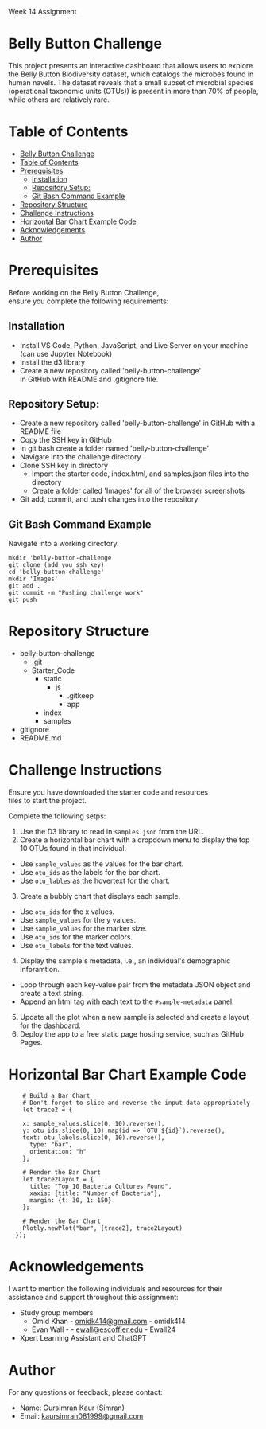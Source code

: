 Week 14 Assignment

# Belly Button Challenge

This project presents an interactive dashboard that allows users to explore the Belly Button Biodiversity dataset, which catalogs the microbes found in human navels. The dataset reveals that a small subset of microbial species (operational taxonomic units (OTUs)) is present in more than 70% of people, while others are relatively rare.
# Table of Contents

- [Belly Button Challenge](#belly-button-challenge)
- [Table of Contents](#table-of-contents)
- [Prerequisites](#prerequisites)
  - [Installation](#installation)
  - [Repository Setup:](#repository-setup)
  - [Git Bash Command Example](#git-bash-command-example)
- [Repository Structure](#repository-structure)
- [Challenge Instructions](#challenge-instructions)
- [Horizontal Bar Chart Example Code](#horizontal-bar-chart-example-code)
- [Acknowledgements](#acknowledgements)
- [Author](#author)
# Prerequisites

Before working on the Belly Button Challenge, ensure you complete the following requirements:

## Installation 
- Install VS Code, Python, JavaScript, and Live Server on your machine (can use Jupyter Notebook)
- Install the d3 library
- Create a new repository called 'belly-button-challenge' in GitHub with README and .gitignore file.

## Repository Setup:
  - Create a new repository called 'belly-button-challenge' in GitHub with a README file
  - Copy the SSH key in GitHub
  - In git bash create a folder named 'belly-button-challenge'
  - Navigate into the challenge directory 
  - Clone SSH key in directory
    - Import the starter code, index.html, and samples.json files into the directory
    - Create a folder called 'Images' for all of the browser screenshots 
  - Git add, commit, and push changes into the repository


## Git Bash Command Example
Navigate into a working directory. 
```
mkdir 'belly-button-challenge
git clone (add you ssh key)
cd 'belly-button-challenge'
mkdir 'Images'
git add .
git commit -m "Pushing challenge work"
git push 
```


# Repository Structure
- belly-button-challenge
    - .git
    - Starter_Code
        - static
            - js
                - .gitkeep
                - app
        - index
        - samples
 - gitignore
 - README.md
# Challenge Instructions

Ensure you have downloaded the starter code and resources files to start the project.

Complete the following setps: 

1. Use the D3 library to read in ```samples.json``` from the URL.
2. Create a horizontal bar chart with a dropdown menu to display the top 10 OTUs found in that individual.  
- Use ```sample_values``` as the values for the bar chart.
- Use ```otu_ids``` as the labels for the bar chart.
- Use ```otu_lables``` as the hovertext for the chart.
3. Create a bubbly chart that displays each sample.
- Use ```otu_ids``` for the x values.
- Use ```sample_values``` for the y values.
- Use ````sample_values```` for the marker size.
- Use ```otu_ids``` for the marker colors.
- Use ```otu_labels``` for the text values.
4. Display the sample's metadata, i.e., an individual's demographic inforamtion.
- Loop through each key-value pair from the metadata JSON object and create a text string.
- Append an html tag with each text to the ```#sample-metadata``` panel. 
5. Update all the plot when a new sample is selected and create a layout for the dashboard. 
6. Deploy the app to a free static page hosting service, such as GitHub Pages. 



# Horizontal Bar Chart Example Code

```VS Code
    # Build a Bar Chart
    # Don't forget to slice and reverse the input data appropriately
    let trace2 = {

    x: sample_values.slice(0, 10).reverse(),
    y: otu_ids.slice(0, 10).map(id => `OTU ${id}`).reverse(),
    text: otu_labels.slice(0, 10).reverse(),
      type: "bar",
      orientation: "h"
    };

    # Render the Bar Chart
    let trace2Layout = {
      title: "Top 10 Bacteria Cultures Found",
      xaxis: {title: "Number of Bacteria"},
      margin: {t: 30, 1: 150}
    };

    # Render the Bar Chart
    Plotly.newPlot("bar", [trace2], trace2Layout)
  });

```

# Acknowledgements

I want to mention the following individuals and resources for their assistance and support throughout this assignment: 
- Study group members
    - Omid Khan - omidk414@gmail.com - omidk414
    - Evan Wall - - ewall@escoffier.edu - Ewall24
- Xpert Learning Assistant and ChatGPT


# Author

For any questions or feedback, please contact:
- Name: Gursimran Kaur (Simran)
- Email: kaursimran081999@gmail.com